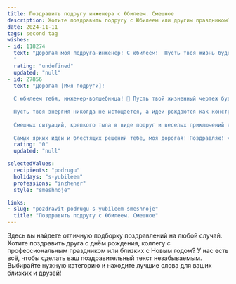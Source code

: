 ```yaml
---
title: Поздравить подругу инженера с Юбилеем. Смешное
description: Хотите поздравить подругу с Юбилеем или другим праздником? Наш ИИ создаст незабываемое поздравление, а вы обязательно выделитесь среди других.  
date: 2024-11-11
tags: second tag
wishes:
- id: 118274
  text: "Дорогая моя подруга-инженер! С юбилеем!  Пусть твоя жизнь будет настолько же стабильной и надежной, как качественно спроектированный мост, а счастье – настолько же безграничным, как возможности современной 3D-печати!  Желаю тебе новых  крутых проектов,  веселых коллег и зарплаты, которая сможет затмить даже самую яркую звезду на небе!  Пусть все твои изобретения будут гениальными, а поломки – только в твоих шутках!  С юбилеем, дорогая!
  "
  rating: "undefined"
  updated: "null"
- id: 27856
  text: "Дорогая [Имя подруги]!
  
  С юбилеем тебя, инженер-волшебница! 🎉 Пусть твой жизненный чертеж будет идеальным, а всякие \"неполадки\" обходят стороной. Желаю, чтобы каждый проект завершался успешно, а в личной жизни был только сметанный крем — без горечи, только сладость и радость!
  
  Пусть твоя энергия никогда не истощается, а идеи рождаются как конструктивные решения на чертежной доске! В этом юбилейном году советую подключить в свой жизненный проект режим \"счастье\" — и действовать по схеме \"смех, радость, веселье\"!
  
  Смешных ситуаций, крепкого тыла в виде подруг и веселых приключений впереди! Помни: ты — наш главный инженер счастья! 🚀
  
  Самых ярких идеи и блестящих решений тебе, моя дорогая! Поздравляю! ❤️🎈"
  rating: "0"
  updated: "null"

selectedValues:
  recipients: "podrugu"
  holidays: "s-yubileem"
  professions: "inzhener"
  style: "smeshnoje"

links:
- slug: "pozdravit-podrugu-s-yubileem-smeshnoje"
  title: "Поздравить подругу с Юбилеем. Смешное"
---
```


Здесь вы найдете отличную подборку поздравлений на любой случай. 
Хотите поздравить друга с днём рождения, коллегу с профессиональным праздником или близких с Новым годом? У нас есть всё, чтобы сделать ваш поздравительный текст незабываемым. Выбирайте нужную категорию и находите лучшие слова для ваших близких и друзей!
